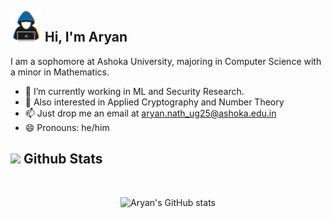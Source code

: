 <!--
**natharyan/natharyan** is a ✨ _special_ ✨ repository because its `README.md` (this file) appears on your GitHub profile.

Here are some ideas to get you started:

- 🔭 I’m currently working on ...
- 🌱 I’m currently learning ...
- 👯 I’m looking to collaborate on ...
- 🤔 I’m looking for help with ...
- 💬 Ask me about ...
- 📫 How to reach me: ...
- 😄 Pronouns: ...
- ⚡ Fun fact: ...
-->
## <picture><img src = "./assets/about_me.gif" width = 50px></picture> **Hi, I'm Aryan**
I am a sophomore at Ashoka University, majoring in Computer Science with a minor in Mathematics.

- 🔭 I’m currently working in ML and Security Research.
- 👯 Also interested in Applied Cryptography and Number Theory
- 📫 Just drop me an email at <aryan.nath_ug25@ashoka.edu.in>
- 😄 Pronouns: he/him


## <img src="https://media.giphy.com/media/iY8CRBdQXODJSCERIr/giphy.gif" width="35"><b> Github Stats </b>
<br>

<div align="center">

![Aryan's GitHub stats](https://github-readme-stats.vercel.app/api?username=natharyan&show_icons=true&theme=transparent)

</div>
